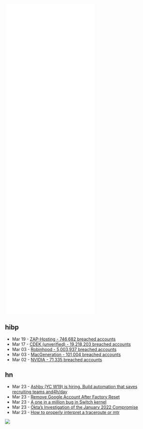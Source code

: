 ![Metrics](https://raw.githubusercontent.com/phixion/phixion/master/metrics.svg)

## hibp

<!--
for https://github.com/phixion/phixion/blob/main/.github/workflows/feeds.yml
-->
<!--START_SECTION:haveibeenpwnd-->
- Mar 19 - [ZAP-Hosting - 746,682 breached accounts](https://haveibeenpwned.com/PwnedWebsites#ZAPHosting)
- Mar 17 - [CDEK (unverified) - 19,218,203 breached accounts](https://haveibeenpwned.com/PwnedWebsites#CDEK)
- Mar 03 - [Robinhood - 5,003,937 breached accounts](https://haveibeenpwned.com/PwnedWebsites#Robinhood)
- Mar 03 - [MacGeneration - 101,004 breached accounts](https://haveibeenpwned.com/PwnedWebsites#MacGeneration)
- Mar 02 - [NVIDIA - 71,335 breached accounts](https://haveibeenpwned.com/PwnedWebsites#NVIDIA)
<!--END_SECTION:haveibeenpwnd-->

## hn

<!--
for https://github.com/phixion/phixion/blob/main/.github/workflows/feeds.yml
-->
<!--START_SECTION:hn-->
- Mar 23 - [Ashby (YC W19) is hiring. Build automation that saves recruiting teams and4h/day](https://www.ashbyhq.com/careers?utm_source=hn)
- Mar 23 - [Remove Google Account After Factory Reset](https://support.google.com/accounts/thread/5783037/remove-google-account-after-factory-reset?hl=en)
- Mar 23 - [A one in a million bug in Switch kernel](https://gist.githubusercontent.com/plutooo/2aadbd4a718e269df474079dd2e584fb/raw/7b3af77b5202366c8934c88ef251f1e905967040/gistfile1.txt)
- Mar 23 - [Okta’s Investigation of the January 2022 Compromise](https://www.okta.com/blog/2022/03/oktas-investigation-of-the-january-2022-compromise/)
- Mar 23 - [How to properly interpret a traceroute or mtr](https://phil.lavin.me.uk/2022/03/how-to-properly-interpret-a-traceroute-or-mtr/)
<!--END_SECTION:hn-->

<!--
for https://yhype.me
-->
![](https://hit.yhype.me/github/profile?user_id=13013670)
